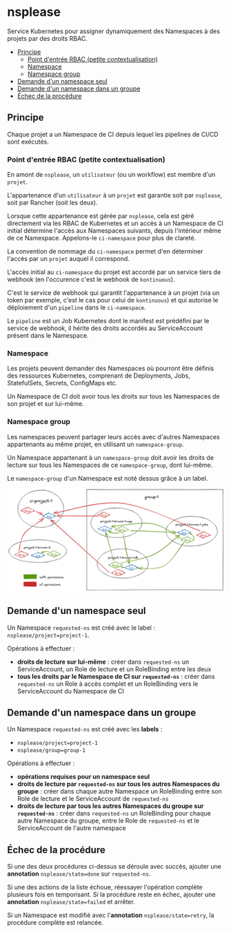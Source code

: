 # nsplease

Service Kubernetes pour assigner dynamiquement des Namespaces à des projets par des droits RBAC.

- [Principe](#principe)
  - [Point d'entrée RBAC (petite contextualisation)](#point-dentrée-rbac-petite-contextualisation)
  - [Namespace](#namespace)
  - [Namespace group](#namespace-group)
- [Demande d'un namespace seul](#demande-dun-namespace-seul)
- [Demande d'un namespace dans un groupe](#demande-dun-namespace-dans-un-groupe)
- [Échec de la procédure](#échec-de-la-procédure)

## Principe

Chaque projet a un Namespace de CI depuis lequel les pipelines de CI/CD sont exécutés.

### Point d'entrée RBAC (petite contextualisation)

En amont de `nsplease`, un `utilisateur` (ou un workflow) est membre d'un `projet`.

L'appartenance d'un `utilisateur` à un `projet` est garantie soit par `nsplease`, soit par Rancher (soit les deux).

Lorsque cette appartenance est gérée par `nsplease`, cela est géré directement via les RBAC de Kubernetes et un accès à un Namespace de CI initial détermine l'accès aux Namespaces suivants, depuis l'intérieur même de ce Namespace. Appelons-le `ci-namespace` pour plus de clareté.

La convention de nommage du `ci-namespace` permet d'en déterminer l'accès par un `projet` auquel il correspond.

L'accès initial au `ci-namespace` du projet est accordé par un service tiers de webhook (en l'occurence c'est le webhook de `kontinuous`).

C'est le service de webhook qui garantit l'appartenance à un projet (via un token par exemple, c'est le cas pour celui de `kontinuous`) et qui autorise le déploiement d'un `pipeline` dans le `ci-namespace`.

Le `pipeline` est un Job Kubernetes dont le manifest est prédéfini par le service de webhook, il hérite des droits accordés au ServiceAccount présent dans le Namespace.

### Namespace

Les projets peuvent demander des Namespaces où pourront être définis des ressources Kubernetes, comprenant de Deployments, Jobs, StatefulSets, Secrets, ConfigMaps etc.

Un Namespace de CI doit avoir tous les droits sur tous les Namespaces de son projet et sur lui-même.

### Namespace group

Les namespaces peuvent partager leurs accès avec d'autres Namespaces appartenants au même projet, en utilisant un `namespace-group`.

Un Namespace appartenant à un `namespace-group` doit avoir les droits de lecture sur tous les Namespaces de ce `namespace-group`, dont lui-même.

Le `namespace-group` d'un Namespace est noté dessus grâce à un label.

![schema du principe de fonctionnement](schema/nsplease.png "Principe de fonctionnement")

## Demande d'un namespace seul

Un Namespace `requested-ns` est créé avec le label : `nsplease/project=project-1`.

Opérations à effectuer :

- **droits de lecture sur lui-même** : créer dans `requested-ns` un ServiceAccount, un Role de lecture et un RoleBinding entre les deux
- **tous les droits par le Namespace de CI sur `requested-ns`** : créer dans `requested-ns` un Role à accès complet et un RoleBinding vers le ServiceAccount du Namespace de CI

## Demande d'un namespace dans un groupe

Un Namespace `requested-ns` est créé avec les **labels** :

- `nsplease/project=project-1`
- `nsplease/group=group-1`

Opérations à effectuer :

- **opérations requises pour un namespace seul**
- **droits de lecture par `requested-ns` sur tous les autres Namespaces du groupe** : créer dans chaque autre Namespace un RoleBinding entre son Role de lecture et le ServiceAccount de `requested-ns`
- **droits de lecture par tous les autres Namespaces du groupe sur `requested-ns`** : créer dans `requested-ns` un RoleBinding pour chaque autre Namespace du groupe, entre le Role de `requested-ns` et le ServiceAccount de l'autre namespace

## Échec de la procédure

Si une des deux procédures ci-dessus se déroule avec succès, ajouter une **annotation** `nsplease/state=done` sur `requested-ns`.

Si une des actions de la liste échoue, réessayer l'opération complète plusieurs fois en temporisant. Si la procédure reste en échec, ajouter une **annotation** `nsplease/state=failed` et arrêter.

Si un Namespace est modifié avec l'**annotation** `nsplease/state=retry`, la procédure complète est relancée.
